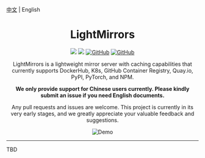 [中文](README.md) | English 

<div align="center">

# LightMirrors

<a href='https://github.com/NoCLin/LightMirrors/'><img src='https://img.shields.io/badge/Light-Mirrors-green'></a>
<a href='https://github.com/homeinfra-org/infra'><img src='https://img.shields.io/static/v1?label=Home&message=Infra&color=orange'></a>
[![GitHub](https://img.shields.io/github/stars/NoCLin/LightMirrors?style=social)](https://github.com/NoCLin/LightMirrors)
[![GitHub](https://img.shields.io/github/forks/NoCLin/LightMirrors?style=social)](https://github.com/NoCLin/LightMirrors)

LightMirrors is a lightweight mirror server with caching capabilities that currently supports DockerHub, K8s, GitHub Container Registry, Quay.io, PyPI, PyTorch, and NPM.

**We only provide support for Chinese users currently. Please kindly submit an issue if you need English documents.**

Any pull requests and issues are welcome. This project is currently in its very early stages, and we greatly appreciate your valuable feedback and suggestions.

![Demo](docs/images/1.png)

</div>


---

TBD